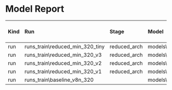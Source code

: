 # Model Report

| Kind   | Run                             | Stage        | Model                            |   ImgSize |   Epochs |   Batch |   Size (MB) |   mAP@0.5 |   mAP@0.5:0.95 |   Train Time (min) |   Params (M) |   FLOPs (G) |   Latency (ms) |
|:-------|:--------------------------------|:-------------|:---------------------------------|----------:|---------:|--------:|------------:|----------:|---------------:|-------------------:|-------------:|------------:|---------------:|
| run    | runs_train\reduced_min_320_tiny | reduced_arch | models\reduced_min_320_tiny.yaml |       320 |      200 |      32 |       0.735 |    0.8397 |         0.5183 |              190.3 |       0.3029 |      0.2154 |          5.58  |
| run    | runs_train\reduced_min_320_v3   | reduced_arch | models\reduced_min_320_v3.yaml   |       320 |      150 |      32 |       2.126 |    0.8651 |         0.5477 |              214.6 |       1.0207 |      0.4562 |          9.283 |
| run    | runs_train\reduced_min_320_v2   | reduced_arch | models\reduced_min_320_v2.yaml   |       320 |      100 |      32 |       3.109 |    0.861  |         0.5402 |              928.7 |       1.5387 |      0.5748 |         10.267 |
| run    | runs_train\reduced_min_320_v1   | reduced_arch | models\reduced_min_320_v1.yaml   |       320 |       10 |      16 |       3.603 |    0.7638 |         0.4493 |              997.9 |       1.7992 |      0.6469 |          9.141 |
| run    | runs_train\baseline_v8n_320     |              | models\baseline_v8n_320.yaml     |       320 |       60 |      16 |       5.923 |    0.8879 |         0.5803 |             1128.2 |       3.011  |      1.0243 |          7.516 |
